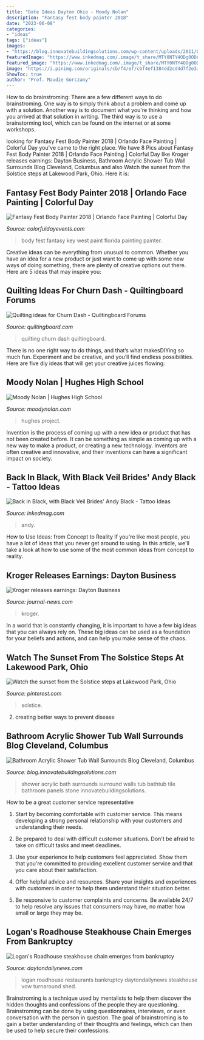 ```yaml
---
title: "Date Ideas Dayton Ohio - Moody Nolan"
description: "Fantasy fest body painter 2018"
date: "2023-06-08"
categories:
- "ideas"
tags: ["ideas"]
images:
- "https://blog.innovatebuildingsolutions.com/wp-content/uploads/2011/01/River-Rock-Acrylic-Wall-Sur.jpg"
featuredImage: "https://www.inkedmag.com/.image/t_share/MTY0NTY4ODg0ODA2OTUyNzEz/andyblack-fb.jpg"
featured_image: "https://www.inkedmag.com/.image/t_share/MTY0NTY4ODg0ODA2OTUyNzEz/andyblack-fb.jpg"
image: "https://i.pinimg.com/originals/cb/f4/ef/cbf4ef1384dd2cd4d7f2e3a99aa80de0.png"
ShowToc: true
author: "Prof. Maudie Gorczany"
---
```



How to do brainstroming:
There are a few different ways to do brainstroming. One way is to simply think about a problem and come up with a solution. Another way is to document what you're thinking and how you arrived at that solution in writing. The third way is to use a brainstorming tool, which can be found on the internet or at some workshops.

	

		
looking for Fantasy Fest Body Painter 2018 | Orlando Face Painting | Colorful Day you've came to the right place. We have 8 Pics about Fantasy Fest Body Painter 2018 | Orlando Face Painting | Colorful Day like Kroger releases earnings: Dayton Business, Bathroom Acrylic Shower Tub Wall Surrounds Blog Cleveland, Columbus and also Watch the sunset from the Solstice steps at Lakewood Park, Ohio. Here it is:
		
    
## Fantasy Fest Body Painter 2018 | Orlando Face Painting | Colorful Day

<img loading=lazy src="https://colorfuldayevents.com/wp-content/florida-face-painter/fantasy-fest/key-west-body-painter.jpg" onerror="this.onerror=null;this.src='https://tse1.mm.bing.net/th?id=OIP.g7LTQExR_6-ZSMPZPjqdLgAAAA&amp;pid=15.1';" alt="Fantasy Fest Body Painter 2018 | Orlando Face Painting | Colorful Day">

_Source: colorfuldayevents.com_

>body fest fantasy key west paint florida painting painter. 

	

Creative ideas can be everything from unusual to common. Whether you have an idea for a new product or just want to come up with some new ways of doing something, there are plenty of creative options out there. Here are 5 ideas that may inspire you: 

    
## Quilting Ideas For Churn Dash - Quiltingboard Forums

<img loading=lazy src="https://www.quiltingboard.com/attachments/main-f1/346785d1341489007-imag0577.jpg" onerror="this.onerror=null;this.src='https://tse4.mm.bing.net/th?id=OIP.JMLYySiGedDfhA29GBSFaAHaMY&amp;pid=15.1';" alt="Quilting ideas for Churn Dash - Quiltingboard Forums">

_Source: quiltingboard.com_

>quilting churn dash quiltingboard. 

	

There is no one right way to do things, and that’s what makesDIYing so much fun. Experiment and be creative, and you’ll find endless possibilities. Here are five diy ideas that will get your creative juices flowing:

    
## Moody Nolan | Hughes High School

<img loading=lazy src="http://moodynolan.com/wp-content/uploads/2014/06/Hughes_1-800x600.jpg" onerror="this.onerror=null;this.src='https://tse1.mm.bing.net/th?id=OIP.8EM0ljVY3Bz-p5qbseVlSAHaFj&amp;pid=15.1';" alt="Moody Nolan | Hughes High School">

_Source: moodynolan.com_

>hughes project. 

	

Invention is the process of coming up with a new idea or product that has not been created before. It can be something as simple as coming up with a new way to make a product, or creating a new technology. Inventors are often creative and innovative, and their inventions can have a significant impact on society.

    
## Back In Black, With Black Veil Brides&#039; Andy Black - Tattoo Ideas

<img loading=lazy src="https://www.inkedmag.com/.image/t_share/MTY0NTY4ODg0ODA2OTUyNzEz/andyblack-fb.jpg" onerror="this.onerror=null;this.src='https://tse1.mm.bing.net/th?id=OIP.8BaBSE_beIw6cd9bPIfN_AHaD4&amp;pid=15.1';" alt="Back in Black, with Black Veil Brides&#039; Andy Black - Tattoo Ideas">

_Source: inkedmag.com_

>andy. 

	

How to Use Ideas: from Concept to Reality
If you're like most people, you have a lot of ideas that you never get around to using. In this article, we'll take a look at how to use some of the most common ideas from concept to reality.

    
## Kroger Releases Earnings: Dayton Business

<img loading=lazy src="https://www.journal-news.com/resizer/Hgs3Yf68pJV_UZ5sPcOY8zsU8S0=/1200x630/cloudfront-us-east-1.images.arcpublishing.com/coxohio/RZTVBRJZRK2TELMAUAKKQV7JRY.jpg" onerror="this.onerror=null;this.src='https://tse3.mm.bing.net/th?id=OIP.fogJXvsQUTYnKgDfTTONJwHaD4&amp;pid=15.1';" alt="Kroger releases earnings: Dayton Business">

_Source: journal-news.com_

>kroger. 

	

In a world that is constantly changing, it is important to have a few big ideas that you can always rely on. These big ideas can be used as a foundation for your beliefs and actions, and can help you make sense of the chaos.

    
## Watch The Sunset From The Solstice Steps At Lakewood Park, Ohio

<img loading=lazy src="https://i.pinimg.com/originals/cb/f4/ef/cbf4ef1384dd2cd4d7f2e3a99aa80de0.png" onerror="this.onerror=null;this.src='https://tse4.mm.bing.net/th?id=OIP.ockcfcCwFM6gya4OiYdgmQHaEK&amp;pid=15.1';" alt="Watch the sunset from the Solstice steps at Lakewood Park, Ohio">

_Source: pinterest.com_

>solstice. 

	

2. creating better ways to prevent disease 

    
## Bathroom Acrylic Shower Tub Wall Surrounds Blog Cleveland, Columbus

<img loading=lazy src="https://blog.innovatebuildingsolutions.com/wp-content/uploads/2011/01/River-Rock-Acrylic-Wall-Sur.jpg" onerror="this.onerror=null;this.src='https://tse4.mm.bing.net/th?id=OIP._RjbqbMtMuDe27qMUo_UUwEsDU&amp;pid=15.1';" alt="Bathroom Acrylic Shower Tub Wall Surrounds Blog Cleveland, Columbus">

_Source: blog.innovatebuildingsolutions.com_

>shower acrylic bath surrounds surround walls tub bathtub tile bathroom panels stone innovatebuildingsolutions. 

	

How to be a great customer service representative
1. Start by becoming comfortable with customer service. This means developing a strong personal relationship with your customers and understanding their needs.
2. Be prepared to deal with difficult customer situations. Don't be afraid to take on difficult tasks and meet deadlines.

3. Use your experience to help customers feel appreciated. Show them that you're committed to providing excellent customer service and that you care about their satisfaction.

4. Offer helpful advice and resources. Share your insights and experiences with customers in order to help them understand their situation better.

5. Be responsive to customer complaints and concerns. Be available 24/7 to help resolve any issues that consumers may have, no matter how small or large they may be.

    
## Logan&#039;s Roadhouse Steakhouse Chain Emerges From Bankruptcy

<img loading=lazy src="https://www.daytondailynews.com/rf/image_large/Pub/p7/DaytonDailyNews/2016/11/30/Images/newsEngin.16984809_Logan-s-Roadhouse-exterior.jpg" onerror="this.onerror=null;this.src='https://tse1.mm.bing.net/th?id=OIP.WUOuaZeZun_n05Zfdqh5iwHaGI&amp;pid=15.1';" alt="Logan&#039;s Roadhouse steakhouse chain emerges from bankruptcy">

_Source: daytondailynews.com_

>logan roadhouse restaurants bankruptcy daytondailynews steakhouse vow turnaround shed. 

	

Brainstroming is a technique used by mentalists to help them discover the hidden thoughts and confessions of the people they are questioning. Brainstroming can be done by using questionnaires, interviews, or even conversation with the person in question. The goal of brainstroming is to gain a better understanding of their thoughts and feelings, which can then be used to help secure their confessions.

